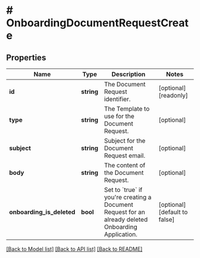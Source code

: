 # # OnboardingDocumentRequestCreate

## Properties

Name | Type | Description | Notes
------------ | ------------- | ------------- | -------------
**id** | **string** | The Document Request identifier. | [optional] [readonly]
**type** | **string** | The Template to use for the Document Request. | [optional]
**subject** | **string** | Subject for the Document Request email. | [optional]
**body** | **string** | The content of the Document Request. | [optional]
**onboarding_is_deleted** | **bool** | Set to &#x60;true&#x60; if you&#39;re creating a Document Request for an already deleted Onboarding Application. | [optional] [default to false]

[[Back to Model list]](../../README.md#models) [[Back to API list]](../../README.md#endpoints) [[Back to README]](../../README.md)
